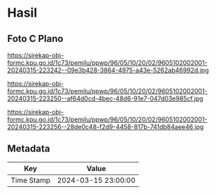# Hasil

## Foto C Plano

https://sirekap-obj-formc.kpu.go.id/1c73/pemilu/ppwp/96/05/10/20/02/9605102002001-20240315-223242--09e3b428-3864-4975-a43e-5262ab46992d.jpg

https://sirekap-obj-formc.kpu.go.id/1c73/pemilu/ppwp/96/05/10/20/02/9605102002001-20240315-223250--af64d0cd-4bec-48d6-91e7-047d03e985cf.jpg

https://sirekap-obj-formc.kpu.go.id/1c73/pemilu/ppwp/96/05/10/20/02/9605102002001-20240315-223256--28de0c48-f2d9-4458-817b-741db84aee46.jpg


## Metadata

| Key        | Value               |
| ---------- | ------------------- |
| Time Stamp | 2024-03-15 23:00:00 |



